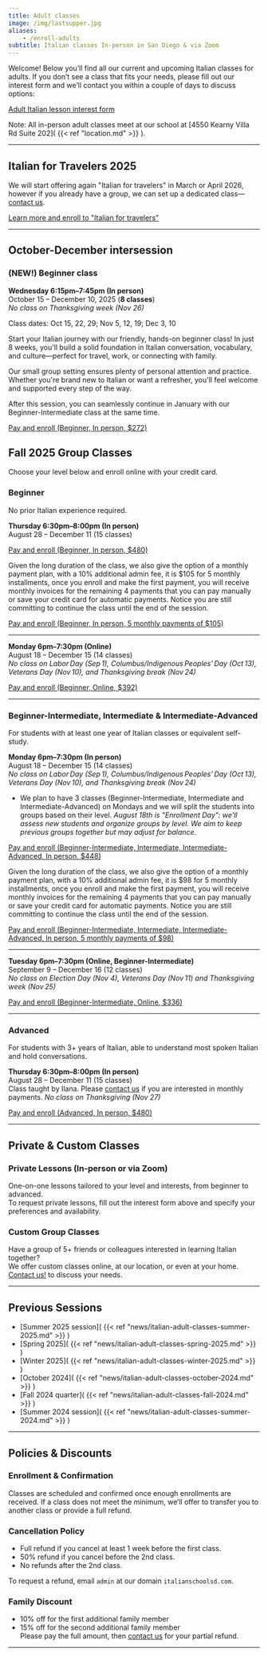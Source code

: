 ```yaml
---
title: Adult classes
image: /img/lastsupper.jpg
aliases:
    - /enroll-adults
subtitle: Italian classes In-person in San Diego & via Zoom
---
```


Welcome! Below you’ll find all our current and upcoming Italian classes for adults. If you don’t see a class that fits your needs, please fill out our interest form and we’ll contact you within a couple of days to discuss options:

<div class="tc">
<a href="https://forms.gle/LHR7Htpeb3mQzV838" class="btn raise">Adult Italian lesson interest form</a>
</div>

Note: All in-person adult classes meet at our school at [4550 Kearny Villa Rd Suite 202]( {{< ref "location.md" >}} ).

---

## Italian for Travelers 2025

We will start offering again "Italian for travelers" in March or April 2026,
however if you already have a group, we can set up a dedicated class—[contact us](/contact).

<div class="tc">
<a href="/travelers" class="btn raise">Learn more and enroll to "Italian for travelers"</a>
</div>

---

## October-December intersession

### (NEW!) Beginner class

**Wednesday 6:15pm–7:45pm (In person)**  
October 15 – December 10, 2025 (**8 classes**)  
*No class on Thanksgiving week (Nov 26)*

Class dates: Oct 15, 22, 29; Nov 5, 12, 19; Dec 3, 10

Start your Italian journey with our friendly, hands-on beginner class! In just 8 weeks, you'll build a solid foundation in Italian conversation, vocabulary, and culture—perfect for travel, work, or connecting with family.

Our small group setting ensures plenty of personal attention and practice. Whether you're brand new to Italian or want a refresher, you'll feel welcome and supported every step of the way.

After this session, you can seamlessly continue in January with our Beginner-Intermediate class at the same time.

<div class="tc"><a href="https://link.waveapps.com/ybqa5r-wrbh76" class="btn raise">Pay and enroll (Beginner, In person, $272)</a></div>


## Fall 2025 Group Classes

Choose your level below and enroll online with your credit card.

### Beginner

No prior Italian experience required.

**Thursday 6:30pm–8:00pm (In person)**  
August 28 – December 11 (15 classes)  
<div class="tc"><a href="https://link.waveapps.com/uwuwac-wxz4nz" class="btn raise">Pay and enroll (Beginner, In person, $480)</a></div>

Given the long duration of the class, we also give the option of a monthly payment plan, with a 10% additional admin fee, it is $105 for 5 monthly installments, once you enroll and make the first payment, you will receive monthly invoices for the remaining 4 payments that you can pay manually or save your credit card for automatic payments. Notice you are still committing to continue the class until the end of the session.
<div class="tc"><a href="https://link.waveapps.com/kjuqf6-45azbs" class="btn raise">Pay and enroll (Beginner, In person, 5 monthly payments of $105)</a></div>

---
**Monday 6pm–7:30pm (Online)**  
August 18 – December 15 (14 classes)  
*No class on Labor Day (Sep 1), Columbus/Indigenous Peoples’ Day (Oct 13), Veterans Day (Nov 10), and Thanksgiving break (Nov 24)*  
<div class="tc"><a href="https://link.waveapps.com/ekgakz-pqb3pm" class="btn raise">Pay and enroll (Beginner, Online, $392)</a></div>

---
### Beginner-Intermediate, Intermediate & Intermediate-Advanced

For students with at least one year of Italian classes or equivalent self-study.

**Monday 6pm–7:30pm (In person)**  
August 18 – December 15 (14 classes)  
*No class on Labor Day (Sep 1), Columbus/Indigenous Peoples’ Day (Oct 13), Veterans Day (Nov 10), and Thanksgiving break (Nov 24)*
* We plan to have 3 classes (Beginner-Intermediate, Intermediate and Intermediate-Advanced) on Mondays and we will split the students into groups based on their level.
*August 18th is "Enrollment Day": we’ll assess new students and organize groups by level. We aim to keep previous groups together but may adjust for balance.*  
<div class="tc"><a href="https://link.waveapps.com/zacu6p-hj3uak" class="btn raise">Pay and enroll (Beginner-Intermediate, Intermediate, Intermediate-Advanced, In person, $448)</a></div>

Given the long duration of the class, we also give the option of a monthly payment plan, with a 10% additional admin fee, it is $98 for 5 monthly installments, once you enroll and make the first payment, you will receive monthly invoices for the remaining 4 payments that you can pay manually or save your credit card for automatic payments. Notice you are still committing to continue the class until the end of the session.
<div class="tc"><a href="https://link.waveapps.com/srjtdq-ce9m7x" class="btn raise">Pay and enroll (Beginner-Intermediate, Intermediate, Intermediate-Advanced, In person, 5 monthly payments of $98)</a></div>

---

**Tuesday 6pm–7:30pm (Online, Beginner-Intermediate)**  
September 9 – December 16 (12 classes)  
*No class on Election Day (Nov 4), Veterans Day (Nov 11) and Thanksgiving week (Nov 25)*  
<div class="tc"><a href="https://link.waveapps.com/cyuts5-bj85ta" class="btn raise">Pay and enroll (Beginner-Intermediate, Online, $336)</a></div>

---

### Advanced

For students with 3+ years of Italian, able to understand most spoken Italian and hold conversations.

**Thursday 6:30pm–8:00pm (In person)**  
August 28 – December 11 (15 classes)  
Class taught by Ilana. Please [contact us](/contact) if you are interested in monthly payments.
*No class on Thanksgiving (Nov 27)*
<div class="tc"><a href="https://link.waveapps.com/92wajv-dna4dr" class="btn raise">Pay and enroll (Advanced, In person, $480)</a></div>

---

## Private & Custom Classes

### Private Lessons (In-person or via Zoom)

One-on-one lessons tailored to your level and interests, from beginner to advanced.  
To request private lessons, fill out the interest form above and specify your preferences and availability.

### Custom Group Classes

Have a group of 5+ friends or colleagues interested in learning Italian together?  
We offer custom classes online, at our location, or even at your home. [Contact us!](/contact) to discuss your needs.

---

## Previous Sessions

- [Summer 2025 session]( {{< ref "news/italian-adult-classes-summer-2025.md" >}} )
- [Spring 2025]( {{< ref "news/italian-adult-classes-spring-2025.md" >}} )
- [Winter 2025]( {{< ref "news/italian-adult-classes-winter-2025.md" >}} )
- [October 2024]( {{< ref "news/italian-adult-classes-october-2024.md" >}} )
- [Fall 2024 quarter]( {{< ref "news/italian-adult-classes-fall-2024.md" >}} )
- [Summer 2024 session]( {{< ref "news/italian-adult-classes-summer-2024.md" >}} )

---

## Policies & Discounts

### Enrollment & Confirmation

Classes are scheduled and confirmed once enough enrollments are received. If a class does not meet the minimum, we’ll offer to transfer you to another class or provide a full refund.

### Cancellation Policy

- Full refund if you cancel at least 1 week before the first class.
- 50% refund if you cancel before the 2nd class.
- No refunds after the 2nd class.

To request a refund, email `admin` at our domain `italianschoolsd.com`.

### Family Discount

- 10% off for the first additional family member
- 15% off for the second additional family member  
Please pay the full amount, then [contact us](https://www.italianschoolsd.com/contact/) for your partial refund.

---
